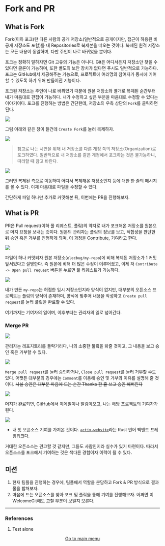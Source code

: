 # Fork and PR

## What is Fork

Fork(이하 포크)란 다른 사람의 공개 저장소(일반적으로 공개이지만, 접근이 허용된 비공개 저장소도 포함)를 내 Repositories로 복제본을 떠오는 것이다. 복제된 원격 저장소는 모든 내용이 동일하며, 다만 주인이 나로 바뀌었을 뿐이다.

포크는 정확히 말하자면 Git 고유의 기능은 아니다. Git은 어디서든지 저장소만 찾을 수 있다면 클론이 가능하며, 또한 별도의 보안 장치가 없다면 푸시도 일반적으로 가능하다. 포크는 GitHub에서 제공해주는 기능으로, 프로젝트에 여러명의 참여자가 동시에 기여할 수 있도록 하기 위해 만들어진 기능이다.

포크된 저장소는 주인이 나로 바뀌었기 때문에 원본 저장소와 별개로 복제된 순간부터 내가 마음대로 편집이 가능하다. 내가 수정하고 싶은 부분을 마음대로 수정할 수 있다는 이야기이다. 포크를 진행하는 방법은 간단한데, 저장소의 우측 상단의 `Fork`를 클릭하면 된다.

![](./res/image01.png)

그럼 아래와 같은 창이 뜰건데 `Create Fork`를 눌러 복제하자.

![](./res/image02.png)

> 참고로 나는 시연을 위해 내 저장소를 다른 계정 쪽의 저장소(Organization)로 포크하였다. 일반적으로 내 저장소를 같은 계정에서 포크하는 것은 불가능하니, 따라할 때 참고 바란다.
>

![](./res/image03.png)

그러면 복제된 측으로 이동하여 어디서 복제해온 저장소인지 등에 대한 한 줄의 메시지를 볼 수 있다. 이제 마음대로 파일을 수정할 수 있다.

간단하게 파일 하나만 추가로 커밋해본 뒤, 이번에는 PR을 진행해보자.

## What is PR

PR은 Pull request(이하 풀 리퀘스트, 풀맄)의 약자로 내가 포크해온 저장소를 원본으로 머지 요청을 보내는 것이다. 원본의 관리자는 풀맄의 정보를 보고, 적합성을 판단한 뒤 승인 혹은 거부를 진행하게 되며, 이 과정을 Contribute, 기여라고 한다.

![](./res/image04.png)

파일이 하나 커밋되자 원본 저장소(`elecbug/my-repo`)에 비해 복제된 저장소가 1 커밋 앞서있다고 설명한다. 즉 원본에 비해 더 많은 수정이 이루어졌고, 이제 저 `Contribute -> Open pull request` 버튼을 누르면 풀 리퀘스트가 가능하다.

![](./res/image05.png)

내가 만든 `my-repo`는 허접한 임시 저장소인지라 양식이 없지만, 대부분의 오픈소스 프로젝트는 풀맄의 양식이 존재하며, 양식에 맞추어 내용을 작성하고 `Create pull request`를 눌러 풀맄을 완료할 수 있다.

여기까지는 기여자의 일이며, 이후부터는 관리자의 일로 넘어간다.

### Merge PR

![](./res/image06.png)

관리자는 레포지토리를 들락거리다, 나의 소중한 풀맄을 봐줄 것이고, 그 내용을 보고 승인 혹은 거부할 수 있다.

![](./res/image07.png)

`Merge pull request`를 눌러 승인하거나, `Close pull request`를 눌러 거부할 수도 있다. 어쨋든 대부분의 경우에는 `Comment`를 이용해 승인 및 거부의 이유를 설명해 줄 것이다. ~~사실 승인은 대부분 마음에 드는 순간 Thanks 한 줄 쓰고 승인 해버린다~~

![](./res/image08.png)

머지가 완료되면, GitHub에서 이메일이나 알림이오고, 나는 해당 프로젝트의 기여자가 된다.

![](./res/image09.png)
- 내 첫 오픈소스 기여를 가져온 것이다. [`actix-website`](https://github.com/actix/actix-website/)라는 Rust 언어 백엔드 프레임워크다.

거대한 오픈소스는 견고할 것 같지만, 그들도 사람인지라 실수가 있기 마련이다. 따라서 오픈소스를 포크해서 기여하는 것은 색다른 경험이자 이력이 될 수 있다.

## 미션

1. 현재 팀플을 진행하는 경우에, 팀플에서 역할을 분담하고 Fork & PR 방식으로 결과물을 합쳐보자.
2. 마음에 드는 오픈소스를 찾아 포크 및 풀맄을 통해 기여를 진행해보자. 어쩌면 이 WelcomeGit에도 고칠 부분이 보일지 모른다.

---

### References
1. Test alone

<p align=center><a href="../README.md">Go to main menu</a></p>
